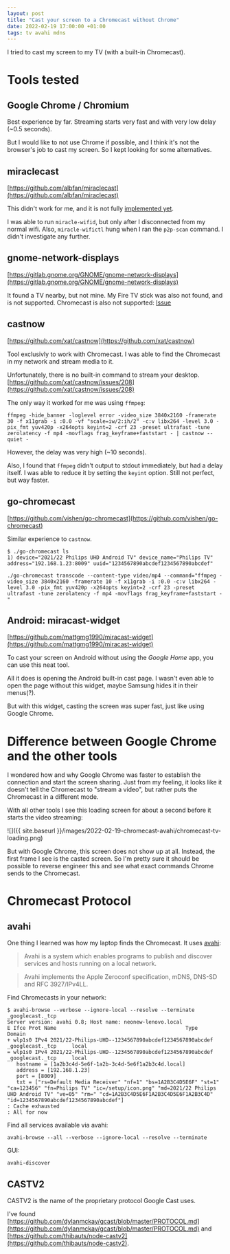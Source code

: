 ```yaml
---
layout: post
title: "Cast your screen to a Chromecast without Chrome"
date: 2022-02-19 17:00:00 +01:00
tags: tv avahi mdns
---
```


I tried to cast my screen to my TV (with a built-in Chromecast).

# Tools tested

## Google Chrome / Chromium

Best experience by far.
Streaming starts very fast and with very low delay (~0.5 seconds).

But I would like to not use Chrome if possible, and I think it's not the browser's job to cast my screen.
So I kept looking for some alternatives.

## miraclecast

[https://github.com/albfan/miraclecast](https://github.com/albfan/miraclecast)

This didn't work for me, and it is not fully [implemented yet](https://github.com/albfan/miraclecast/issues/4).

I was able to run `miracle-wifid`, but only after I disconnected from my normal wifi.
Also, `miracle-wifictl` hung when I ran the `p2p-scan` command.
I didn't investigate any further.

## gnome-network-displays

[https://gitlab.gnome.org/GNOME/gnome-network-displays](https://gitlab.gnome.org/GNOME/gnome-network-displays)

It found a TV nearby, but not mine.
My Fire TV stick was also not found, and is not supported.
Chromecast is also not supported: [Issue](https://gitlab.gnome.org/GNOME/gnome-network-displays/-/issues/18)

## castnow

[https://github.com/xat/castnow](https://github.com/xat/castnow)

Tool exclusivly to work with Chromecast.
I was able to find the Chromecast in my network and stream media to it.

Unfortunately, there is no built-in command to stream your desktop.
[https://github.com/xat/castnow/issues/208](https://github.com/xat/castnow/issues/208)

The only way it worked for me was using `ffmpeg`:

```
ffmpeg -hide_banner -loglevel error -video_size 3840x2160 -framerate 30 -f x11grab -i :0.0 -vf "scale=iw/2:ih/2" -c:v libx264 -level 3.0 -pix_fmt yuv420p -x264opts keyint=2 -crf 23 -preset ultrafast -tune zerolatency -f mp4 -movflags frag_keyframe+faststart - | castnow --quiet -
```

However, the delay was very high (~10 seconds).

Also, I found that `ffmpeg` didn't output to stdout immediately, but had a delay itself.
I was able to reduce it by setting the `keyint` option. Still not perfect, but way faster.

## go-chromecast

[https://github.com/vishen/go-chromecast](https://github.com/vishen/go-chromecast)

Similar experience to `castnow`.

```
$ ./go-chromecast ls
1) device="2021/22 Philips UHD Android TV" device_name="Philips TV" address="192.168.1.23:8009" uuid="1234567890abcdef1234567890abcdef"
```

```
./go-chromecast transcode --content-type video/mp4 --command="ffmpeg -video_size 3840x2160 -framerate 10 -f x11grab -i :0.0 -c:v libx264 -level 3.0 -pix_fmt yuv420p -x264opts keyint=2 -crf 23 -preset ultrafast -tune zerolatency -f mp4 -movflags frag_keyframe+faststart -"
```

## Android: miracast-widget

[https://github.com/mattgmg1990/miracast-widget](https://github.com/mattgmg1990/miracast-widget)

To cast your screen on Android without using the *Google Home* app, you can use this neat tool.

All it does is opening the Android built-in cast page.
I wasn't even able to open the page without this widget, maybe Samsung hides it in their menus(?).

But with this widget, casting the screen was super fast, just like using Google Chrome.

# Difference between Google Chrome and the other tools

I wondered how and why Google Chrome was faster to establish the connection and start the screen sharing.
Just from my feeling, it looks like it doesn't tell the Chromecast to "stream a video",
but rather puts the Chromecast in a different mode.

With all other tools I see this loading screen for about a second before it starts the video streaming:

![]({{ site.baseurl }}/images/2022-02-19-chromecast-avahi/chromecast-tv-loading.png)

But with Google Chrome, this screen does not show up at all.
Instead, the first frame I see is the casted screen.
So I'm pretty sure it should be possible to reverse engineer this
and see what exact commands Chrome sends to the Chromecast.

# Chromecast Protocol

## avahi

One thing I learned was how my laptop finds the Chromecast.
It uses [avahi](https://en.wikipedia.org/wiki/Avahi_(software)):

> Avahi is a system which enables programs to publish and discover services and hosts running on a local network.

> Avahi implements the Apple Zeroconf specification, mDNS, DNS-SD and RFC 3927/IPv4LL.

Find Chromecasts in your network:

```
$ avahi-browse --verbose --ignore-local --resolve --terminate _googlecast._tcp
Server version: avahi 0.8; Host name: neonew-lenovo.local
E Ifce Prot Name                                          Type                 Domain
+ wlp1s0 IPv4 2021/22-Philips-UHD--1234567890abcdef1234567890abcdef _googlecast._tcp     local
= wlp1s0 IPv4 2021/22-Philips-UHD--1234567890abcdef1234567890abcdef _googlecast._tcp     local
   hostname = [1a2b3c4d-5e6f-1a2b-3c4d-5e6f1a2b3c4d.local]
   address = [192.168.1.23]
   port = [8009]
   txt = ["rs=Default Media Receiver" "nf=1" "bs=1A2B3C4D5E6F" "st=1" "ca=123456" "fn=Philips TV" "ic=/setup/icon.png" "md=2021/22 Philips UHD Android TV" "ve=05" "rm=" "cd=1A2B3C4D5E6F1A2B3C4D5E6F1A2B3C4D" "id=1234567890abcdef1234567890abcdef"]
: Cache exhausted
: All for now
```

Find all services available via avahi:

```
avahi-browse --all --verbose --ignore-local --resolve --terminate
```

GUI:

```
avahi-discover
```

## CASTV2

CASTV2 is the name of the proprietary protocol Google Cast uses.

I've found [https://github.com/dylanmckay/gcast/blob/master/PROTOCOL.md](https://github.com/dylanmckay/gcast/blob/master/PROTOCOL.md) and
[https://github.com/thibauts/node-castv2](https://github.com/thibauts/node-castv2).
